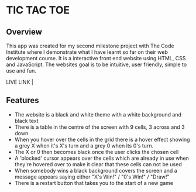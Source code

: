 # TIC TAC TOE 

## Overview
This app was created for my second milestone project with The Code Institute where I demonstrate what I have learnt so far on their web development course. It is a interactive front end website using HTML, CSS and JavaScript. The websites goal is to be intuitive, user friendly, simple to use and fun.

LIVE LINK | 

## Features

- The website is a black and white theme with a white background and black text
- There is a table in the centre of the screen with 9 cells, 3 across and 3 down.
- When you hover over the cells in the grid there is a hover effect showing a grey X when it's X's turn and a grey 0 when its 0's turn.
- The X or 0 then becomes black once the user clicks the chosen cell
- A 'blocked' cursor appears over the cells which are already in use when they're hovered over to make it clear that these cells can not be used
- When somebody wins a black background covers the screen and a message appears saying either "X's Win!" / "0's Win!" / "Draw!"
- There is a restart button that takes you to the start of a new game


